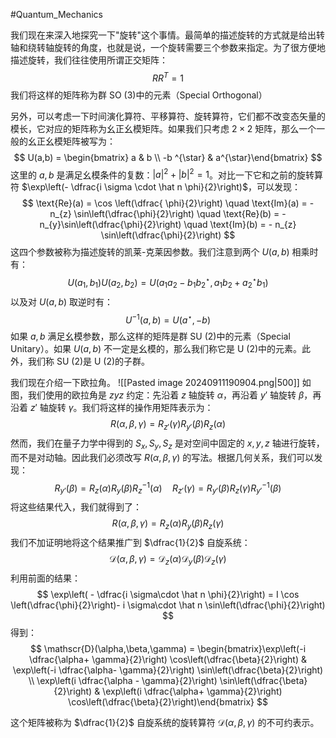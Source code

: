 #Quantum_Mechanics 

我们现在来深入地探究一下"旋转"这个事情。最简单的描述旋转的方式就是给出转轴和绕转轴旋转的角度，也就是说，一个旋转需要三个参数来指定。为了很方便地描述旋转，我们往往使用所谓正交矩阵：
$$
RR^{T} =1
$$
我们将这样的矩阵称为群 SO (3)中的元素（Special Orthogonal）

另外，可以考虑一下时间演化算符、平移算符、旋转算符，它们都不改变态矢量的模长，它对应的矩阵称为幺正幺模矩阵。如果我们只考虑 $2 \times 2$ 矩阵，那么一个一般的幺正幺模矩阵被写为：
$$
U(a,b) = \begin{bmatrix} a &  b  \\ -b ^{\star} &  a^{\star}\end{bmatrix}
$$
这里的 $a,b$ 是满足幺模条件的复数：$|a|^{2} + |b|^{2} =1$。对比一下它和之前的旋转算符 $\exp\left(- \dfrac{i  \sigma \cdot \hat n \phi}{2}\right)$，可以发现：
$$
\text{Re}(a) = \cos \left(\dfrac{ \phi}{2}\right) \quad  \text{Im}(a) = - n_{z} \sin\left(\dfrac{\phi}{2}\right) \quad  \text{Re}(b) = - n_{y}\sin\left(\dfrac{\phi}{2}\right) \quad \text{Im}(b) = - n_{z} \sin\left(\dfrac{\phi}{2}\right)
$$
这四个参数被称为描述旋转的凯莱-克莱因参数。我们注意到两个 $U(a,b)$ 相乘时有：
$$
U(a_{1},b_{1}) U(a_{2},b_{2}) = U(a_{1}a_{2} - b_{1}b_{2}^{\star} ,a_{1}b_{2} + a_{2}^{\star}b_{1})
$$
以及对 $U(a,b)$ 取逆时有：
$$
U^{-1}(a,b) = U(a^{\star} , -b )
$$
如果 $a,b$ 满足幺模参数，那么这样的矩阵是群 SU (2)中的元素（Special Unitary）。如果 $U(a,b)$ 不一定是幺模的，那么我们称它是 U (2)中的元素。此外，我们称 SU (2)是 U (2)的子群。

我们现在介绍一下欧拉角。
![[Pasted image 20240911190904.png|500]]
如图，我们使用的欧拉角是 $zyz$ 约定：先沿着 $z$ 轴旋转 $\alpha$，再沿着 $y'$ 轴旋转 $\beta$，再沿着 $z'$ 轴旋转 $\gamma$。我们将这样的操作用矩阵表示为：
$$
R(\alpha,\beta, \gamma) = R_{z'}(\gamma) R_{y'} (\beta) R_{z} (\alpha)
$$
然而，我们在量子力学中得到的 $S_{x},S_{y},S_{z}$ 是对空间中固定的 $x,y,z$ 轴进行旋转，而不是对动轴。因此我们必须改写 $R(\alpha,\beta,\gamma)$ 的写法。根据几何关系，我们可以发现：
$$
R_{y'}(\beta ) = R_{z}(\alpha) R_{y}(\beta ) R_{z}^{-1}(\alpha) \quad R_{z'}(\gamma) = R_{y'}(\beta )R_{z}(\gamma)R_{y'}^{-1}(\beta)$$
将这些结果代入，我们就得到了：
$$
R(\alpha,\beta,\gamma) = R_{z}(\alpha)R_{y}(\beta)R_{z}(\gamma)
$$
我们不加证明地将这个结果推广到 $\dfrac{1}{2}$ 自旋系统：
$$
\mathscr{D}(\alpha,\beta,\gamma) = \mathscr{D}_{z}(\alpha) \mathscr{D}_{y}(\beta) \mathscr{D}_{z}(\gamma)
$$
利用前面的结果：
$$
\exp\left( - \dfrac{i \sigma\cdot \hat n  \phi}{2}\right) = I \cos \left(\dfrac{\phi}{2}\right)- i \sigma\cdot \hat n \sin\left(\dfrac{\phi}{2}\right)
$$
得到：
$$
\mathscr{D}(\alpha,\beta,\gamma) = \begin{bmatrix}\exp\left(-i \dfrac{\alpha+ \gamma}{2}\right) \cos\left(\dfrac{\beta}{2}\right) & \exp\left(-i \dfrac{\alpha- \gamma}{2}\right) \sin\left(\dfrac{\beta}{2}\right)  \\  \exp\left(i \dfrac{\alpha - \gamma}{2}\right) \sin\left(\dfrac{\beta}{2}\right) & \exp\left(i \dfrac{\alpha+ \gamma}{2}\right) \cos\left(\dfrac{\beta}{2}\right)\end{bmatrix}
$$

这个矩阵被称为 $\dfrac{1}{2}$ 自旋系统的旋转算符 $\mathscr{D}(\alpha,\beta,\gamma)$ 的不可约表示。

